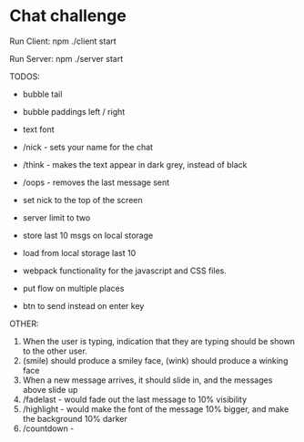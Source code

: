 Chat challenge
==============

Run Client:
npm ./client start

Run Server:
npm ./server start


TODOS:
  * bubble tail
  * bubble paddings left / right
  * text font
  * /nick <name> - sets your name for the chat
  * /think <message> - makes the text appear in dark grey, instead of black
  * /oops - removes the last message sent

  * set nick to the top of the screen
  * server limit to two

  * store last 10 msgs on local storage
  * load from local storage last 10

  * webpack functionality for the javascript and CSS files.

  * put flow on multiple places

  * btn to send instead on enter key

  OTHER:
  1. When the user is typing, indication that they are typing should be shown to the other user.
  2. (smile) should produce a smiley face, (wink) should produce a winking face
  3. When a new message arrives, it should slide in, and the messages above slide up
  4. /fadelast - would fade out the last message to 10% visibility
  5. /highlight <message> - would make the font of the message 10% bigger, and make the background 10% darker
  6. /countdown <number> <url> -
